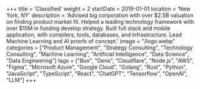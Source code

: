 +++
title = 'Classified'
weight = 2
startDate = 2019-01-01
location = 'New York, NY'
description = 'Advised big corporation with over $2.5B valuation on finding product market fit. Helped a leading technology framework with over $15M in funding develop strategy. Built full stack and mobile application, with compilers, tools, databases, and infrastructure. Lead Machine Learning and AI proofs of concept.'
image = "/logo.webp"
categories = ["Product Management", "Strategy Consulting", "Technology Consulting", "Machine Learning", "Artificial Intelligence", "Data Science", "Data Engineering"]
tags = ["Bun", "Deno", "Cloudflare", "Node.js", "AWS", "Figma", "Microsoft Azure", "Google Cloud", "Golang", "Rust", "Python", "JavaScript", "TypeScript", "React", "ChatGPT", "Tensorflow", "OpenAI", "LLM"]
+++
